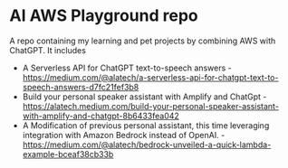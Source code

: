 # AI AWS Playground repo

A repo containing my learning and pet projects by combining AWS with ChatGPT.
It includes
* A Serverless API for ChatGPT text-to-speech answers - https://medium.com/@alatech/a-serverless-api-for-chatgpt-text-to-speech-answers-d7fc21fef3b8
* Build your personal speaker assistant with Amplify and ChatGpt - https://alatech.medium.com/build-your-personal-speaker-assistant-with-amplify-and-chatgpt-8b6433fea042
* A Modification of previous personal assistant, this time leveraging integration with Amazon Bedrock instead of OpenAI. - https://medium.com/@alatech/bedrock-unveiled-a-quick-lambda-example-bceaf38cb33b
